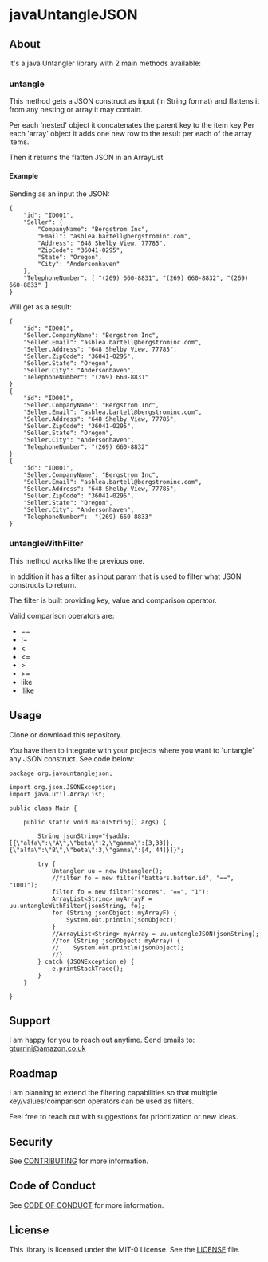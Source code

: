 # javaUntangleJSON

## About
It's a java Untangler library with 2 main methods available:

### untangle
This method gets a JSON construct as input (in String format) and flattens it from any nesting or array it may contain.

Per each 'nested' object it concatenates the parent key to the item key
Per each 'array' object it adds one new row to the result per each of the array items.

Then it returns the flatten JSON in an ArrayList<String>

#### Example
Sending as an input the JSON:

```
{
    "id": "ID001",
    "Seller": {
        "CompanyName": "Bergstrom Inc",
        "Email": "ashlea.bartell@bergstrominc.com",
        "Address": "648 Shelby View, 77785",
        "ZipCode": "36041-0295",
        "State": "Oregon",
        "City": "Andersonhaven"
    },
    "TelephoneNumber": [ "(269) 660-8831", "(269) 660-8832", "(269) 660-8833" ]
}
```

Will get as a result:

```
{
    "id": "ID001",
    "Seller.CompanyName": "Bergstrom Inc",
    "Seller.Email": "ashlea.bartell@bergstrominc.com",
    "Seller.Address": "648 Shelby View, 77785",
    "Seller.ZipCode": "36041-0295",
    "Seller.State": "Oregon",
    "Seller.City": "Andersonhaven",
    "TelephoneNumber": "(269) 660-8831"
}
{
    "id": "ID001",
    "Seller.CompanyName": "Bergstrom Inc",
    "Seller.Email": "ashlea.bartell@bergstrominc.com",
    "Seller.Address": "648 Shelby View, 77785",
    "Seller.ZipCode": "36041-0295",
    "Seller.State": "Oregon",
    "Seller.City": "Andersonhaven",
    "TelephoneNumber": "(269) 660-8832"
}
{
    "id": "ID001",
    "Seller.CompanyName": "Bergstrom Inc",
    "Seller.Email": "ashlea.bartell@bergstrominc.com",
    "Seller.Address": "648 Shelby View, 77785",
    "Seller.ZipCode": "36041-0295",
    "Seller.State": "Oregon",
    "Seller.City": "Andersonhaven",
    "TelephoneNumber":  "(269) 660-8833"
}
```

### untangleWithFilter

This method works like the previous one.

In addition it has a filter as input param that is used to filter what JSON constructs to return.

The filter is built providing key, value and comparison operator.

Valid comparison operators are:
- ==
- !=
- <
- <=
- &gt;
- &gt;=
- like
- !like

## Usage
Clone or download this repository.

You have then to integrate with your projects where you want to 'untangle' any JSON construct. See code below:
```
package org.javauntanglejson;

import org.json.JSONException;
import java.util.ArrayList;

public class Main {

    public static void main(String[] args) {

        String jsonString="{yadda:[{\"alfa\":\"A\",\"beta\":2,\"gamma\":[3,33]},{\"alfa\":\"B\",\"beta\":3,\"gamma\":[4, 44]}]}";

        try {
            Untangler uu = new Untangler();
            //filter fo = new filter("batters.batter.id", "==", "1001");
            filter fo = new filter("scores", "==", "1");
            ArrayList<String> myArrayF = uu.untangleWithFilter(jsonString, fo);
            for (String jsonObject: myArrayF) {
                System.out.println(jsonObject);
            }
            //ArrayList<String> myArray = uu.untangleJSON(jsonString);
            //for (String jsonObject: myArray) {
            //    System.out.println(jsonObject);
            //}
        } catch (JSONException e) {
            e.printStackTrace();
        }
    }

}
```

## Support
I am happy for you to reach out anytime. Send emails to: gturrini@amazon.co.uk

## Roadmap
I am planning to extend the filtering capabilities so that multiple key/values/comparison operators can be used as filters.

Feel free to reach out with suggestions for prioritization or new ideas.

## Security

See [CONTRIBUTING](./CONTRIBUTING.md#security-issue-notifications) for more information.

## Code of Conduct

See [CODE OF CONDUCT](./CODE_OF_CONDUCT.md) for more information.

## License

This library is licensed under the MIT-0 License. See the [LICENSE](./LICENSE) file.